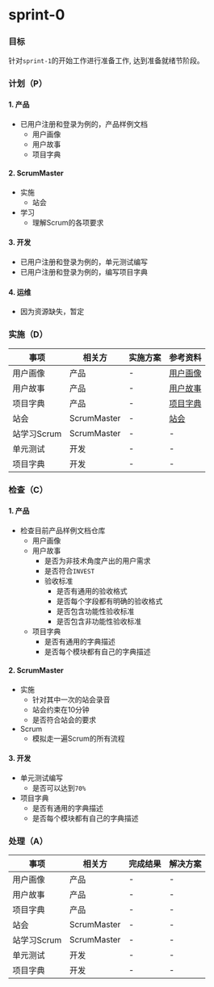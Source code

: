 # sprint-0

### 目标

针对`sprint-1`的开始工作进行准备工作, 达到准备就绪节阶段。

### 计划（P）

#### 1. 产品

* 已用户注册和登录为例的，产品样例文档
	* 用户画像
	* 用户故事
	* 项目字典

#### 2. ScrumMaster
	
* 实施
	* 站会
* 学习
	* 理解Scrum的各项要求

#### 3. 开发

* 已用户注册和登录为例的，单元测试编写
* 已用户注册和登录为例的，编写项目字典

#### 4. 运维

* 因为资源缺失，暂定

### 实施（D）

| 事项 | 相关方 | 实施方案 | 参考资料 |
| ---- | ---- | ---- | ---- |
| 用户画像 | 产品 | - | [用户画像](https://github.com/marmot-cn/cicd/blob/main/%E6%96%B9%E6%A1%88%E5%AE%9E%E6%96%BD/%E9%98%B6%E6%AE%B5-2/sample/avatar.md) |
| 用户故事 | 产品 | - | [用户故事](https://github.com/marmot-cn/cicd/blob/main/%E6%96%B9%E6%A1%88%E5%AE%9E%E6%96%BD/%E9%98%B6%E6%AE%B5-2/sample/story.md) |
| 项目字典 | 产品 | - | [项目字典](https://github.com/marmot-cn/cicd/blob/main/%E6%96%B9%E6%A1%88%E5%AE%9E%E6%96%BD/%E9%98%B6%E6%AE%B5-2/sample/dictionary.md) |
| 站会  | ScrumMaster | - | [站会](https://github.com/marmot-cn/cicd/blob/main/%E6%96%B9%E6%A1%88%E5%AE%9E%E6%96%BD/%E9%98%B6%E6%AE%B5-2/scrum/dailyScrm.md) |
| 站学习Scrum  | ScrumMaster | - | - |
| 单元测试  | 开发 | - | - |
| 项目字典  | 开发 | - | - |

### 检查（C）

#### 1. 产品

* 检查目前产品样例文档仓库
	* 用户画像
	* 用户故事
		* 是否为非技术角度产出的用户需求
		* 是否符合`INVEST`
		* 验收标准
			* 是否有通用的验收格式
			* 是否每个字段都有明确的验收格式
			* 是否包含功能性验收标准
			* 是否包含非功能性验收标准
	* 项目字典
		* 是否有通用的字典描述
		* 是否每个模块都有自己的字典描述

#### 2. ScrumMaster
	
* 实施
	* 针对其中一次的站会录音
	* 站会约束在10分钟
	* 是否符合站会的要求
* Scrum
	* 模拟走一遍Scrum的所有流程

#### 3. 开发

* 单元测试编写
	* 是否可以达到`70%`
* 项目字典
	* 是否有通用的字典描述
	* 是否每个模块都有自己的字典描述

### 处理（A）

| 事项 | 相关方 | 完成结果 | 解决方案 |
| ---- | ---- | ---- | ---- |
| 用户画像 | 产品 | - | - |
| 用户故事 | 产品 | - | - |
| 项目字典 | 产品 | - | - |
| 站会  | ScrumMaster | - | - |
| 站学习Scrum  | ScrumMaster | - | - |
| 单元测试  | 开发 | - | - |
| 项目字典  | 开发 | - | - |


